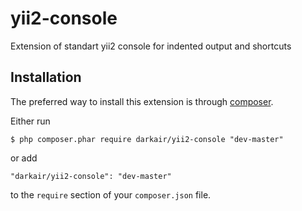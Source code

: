 yii2-console
============

Extension of standart yii2 console for indented output and shortcuts

## Installation

The preferred way to install this extension is through [composer](http://getcomposer.org/download/).

Either run

```
$ php composer.phar require darkair/yii2-console "dev-master"
```

or add

```
"darkair/yii2-console": "dev-master"
```

to the ```require``` section of your `composer.json` file.
